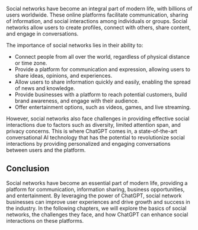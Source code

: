 
Social networks have become an integral part of modern life, with billions of users worldwide. These online platforms facilitate communication, sharing of information, and social interactions among individuals or groups. Social networks allow users to create profiles, connect with others, share content, and engage in conversations.

The importance of social networks lies in their ability to:

* Connect people from all over the world, regardless of physical distance or time zone.
* Provide a platform for communication and expression, allowing users to share ideas, opinions, and experiences.
* Allow users to share information quickly and easily, enabling the spread of news and knowledge.
* Provide businesses with a platform to reach potential customers, build brand awareness, and engage with their audience.
* Offer entertainment options, such as videos, games, and live streaming.

However, social networks also face challenges in providing effective social interactions due to factors such as diversity, limited attention span, and privacy concerns. This is where ChatGPT comes in, a state-of-the-art conversational AI technology that has the potential to revolutionize social interactions by providing personalized and engaging conversations between users and the platform.

Conclusion
----------

Social networks have become an essential part of modern life, providing a platform for communication, information sharing, business opportunities, and entertainment. By leveraging the power of ChatGPT, social network businesses can improve user experiences and drive growth and success in the industry. In the following chapters, we will explore the basics of social networks, the challenges they face, and how ChatGPT can enhance social interactions on these platforms.

